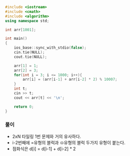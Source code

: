 ```cpp
#include <iostream>
#include <cmath>
#include <algorithm>
using namespace std;

int arr[1001];

int main()
{
    ios_base::sync_with_stdio(false);
    cin.tie(NULL);
    cout.tie(NULL);

    arr[1] = 1;
    arr[2] = 3;
    for(int i = 3; i <= 1000; i++){
        arr[i] = (arr[i-1] + arr[i-2] * 2) % 10007;
    }
    int t;
    cin >> t;
    cout << arr[t] << '\n';

    return 0;
}
```

### 풀이
- 2xN 타일링 1번 문제와 거의 유사하다.
- i-2번째에 =유형의 블럭과 ㅁ유형의 블럭 두가지 유형이 붙는다.
- 점화식은 d[i] = d[i-1] + d[i-2] * 2